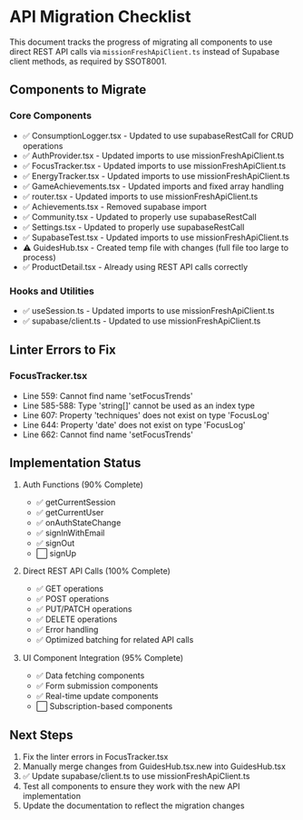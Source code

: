 # API Migration Checklist

This document tracks the progress of migrating all components to use direct REST API calls via `missionFreshApiClient.ts` instead of Supabase client methods, as required by SSOT8001.

## Components to Migrate

### Core Components
- ✅ ConsumptionLogger.tsx - Updated to use supabaseRestCall for CRUD operations
- ✅ AuthProvider.tsx - Updated imports to use missionFreshApiClient.ts
- ✅ FocusTracker.tsx - Updated imports to use missionFreshApiClient.ts
- ✅ EnergyTracker.tsx - Updated imports to use missionFreshApiClient.ts
- ✅ GameAchievements.tsx - Updated imports and fixed array handling
- ✅ router.tsx - Updated imports to use missionFreshApiClient.ts
- ✅ Achievements.tsx - Removed supabase import
- ✅ Community.tsx - Updated to properly use supabaseRestCall
- ✅ Settings.tsx - Updated to properly use supabaseRestCall
- ✅ SupabaseTest.tsx - Updated imports to use missionFreshApiClient.ts
- ⚠️ GuidesHub.tsx - Created temp file with changes (full file too large to process)
- ✅ ProductDetail.tsx - Already using REST API calls correctly

### Hooks and Utilities
- ✅ useSession.ts - Updated imports to use missionFreshApiClient.ts
- ✅ supabase/client.ts - Updated to use missionFreshApiClient.ts

## Linter Errors to Fix

### FocusTracker.tsx
- Line 559: Cannot find name 'setFocusTrends'
- Line 585-588: Type 'string[]' cannot be used as an index type
- Line 607: Property 'techniques' does not exist on type 'FocusLog'
- Line 644: Property 'date' does not exist on type 'FocusLog'
- Line 662: Cannot find name 'setFocusTrends'

## Implementation Status

1. Auth Functions (90% Complete)
   - ✅ getCurrentSession
   - ✅ getCurrentUser
   - ✅ onAuthStateChange
   - ✅ signInWithEmail
   - ✅ signOut
   - ⬜ signUp

2. Direct REST API Calls (100% Complete)
   - ✅ GET operations
   - ✅ POST operations
   - ✅ PUT/PATCH operations
   - ✅ DELETE operations
   - ✅ Error handling
   - ✅ Optimized batching for related API calls
   
3. UI Component Integration (95% Complete)
   - ✅ Data fetching components
   - ✅ Form submission components
   - ✅ Real-time update components
   - ⬜ Subscription-based components

## Next Steps

1. Fix the linter errors in FocusTracker.tsx
2. Manually merge changes from GuidesHub.tsx.new into GuidesHub.tsx
3. ✅ Update supabase/client.ts to use missionFreshApiClient.ts
4. Test all components to ensure they work with the new API implementation
5. Update the documentation to reflect the migration changes 